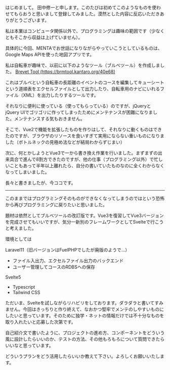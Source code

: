 はじめまして。
田中修一と申します。このたびは初めてこのようなものを使わせてもらおうと思いまして登録してみました。漠然とした内容に反応いただきありがとうございます。

私は本業はコンピュータ関係以外で、プログラミングは趣味の範囲です（少なくともそこから収益は上げていません）。

具体的に今回、MENTAでお世話になりながらやっていこうとしているものは、Google Maps APIを使った地図アプリです。

私は自転車が趣味で、以前に以下のようなツール（ブルベツール）を作成しました。
[Brevet Tool (https://brmtool.kantaro.org/40e68)](https://brmtool.kantaro.org/40e68)

これはブルベという自転車の長距離のイベントのコースを編集してキューシートという道順表をエクセルファイルとして出力したり、自転車用のナビにいれるファイル（XML）を出力したりするツールです。

それなりに便利に使っている（使ってもらっている）のですが、jQueryとjQuery UIでゴリゴリに作ってしまったためにメンテナンスが困難になりました。メンテナンスする気もおきません。

そこで、Vue2で機能を拡張したものを作りはして、それなりに動くものはできたのですが、ブラウザのリソースを食いすぎて実用にならない重いものになりました（ボトルネックの見極め法などが結局わからずじまい）

次に、何とかしようとVue3で一から書き換え作業を行いました。まずまずの出来具合で進んで8割方できたのですが、他の仕事（プログラミング以外）で忙しいこともあって半年以上離れたら、自分の書いていたものなのに全くわからなくなってしまいました。

長々と書きましたが、今ココです。

-----

このままではプログラミングそのものができなくなってしまうのではという恐怖から再びプログラミングに戻りたいと思いました。

題材は依然としてブルベツールの改訂版です。Vue3を復習してVue3バージョンを完成させてもいいですが、気分一新別のフレームワークとしてSvelteで行こうと考えました。

環境としては

Laravel11（旧バージョンはFuelPHPでしたが廃版のようで...）
- ファイル入出力、エクセルファイル出力のバックエンド
- ユーザー管理してコースのRDBSへの保存

Svelte5
- Typescript
- Tailwind CSS

ただいま、Svelteを試しながらリハビリをしております。ダラダラと書いてすみません。今回はきっちりと作り終えて、なおかつ堅牢でメンテのしやすいものにしたいと思っています。そのために独学・ネットの情報だけでは不十分なものを取り入れたいと応募した次第です。

自己紹介文で書いたように、プロジェクトの進め方、コンポーネントをどういう風に設計したらいいのか、テストの方法、その他もろもろについて質問できたらいいなと思っています。

どういうプランをどう活用したらいいか教えて下さい。よろしくお願いいたします。



